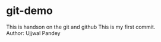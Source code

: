 # git-demo

This is handson on the git and github
This is my first commit.
<br>
Author: Ujjwal Pandey
